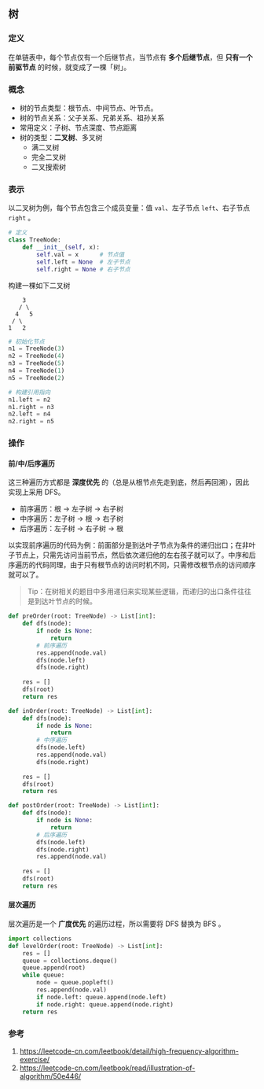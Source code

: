 ## 树

### 定义

在单链表中，每个节点仅有一个后继节点，当节点有 **多个后继节点**，但 **只有一个前驱节点** 的时候，就变成了一棵「树」。

### 概念

- 树的节点类型：根节点、中间节点、叶节点。
- 树的节点关系：父子关系、兄弟关系、祖孙关系
- 常用定义：子树、节点深度、节点距离
- 树的类型：**二叉树**、多叉树
  - 满二叉树
  - 完全二叉树
  - 二叉搜索树

### 表示

以二叉树为例，每个节点包含三个成员变量：值 `val`、左子节点 `left`、右子节点 `right` 。

```python
# 定义
class TreeNode:
    def __init__(self, x):
        self.val = x      # 节点值
        self.left = None  # 左子节点
        self.right = None # 右子节点
```

构建一棵如下二叉树

```
    3
   / \
  4   5
 / \
1   2
```

```python
# 初始化节点
n1 = TreeNode(3) 
n2 = TreeNode(4)
n3 = TreeNode(5)
n4 = TreeNode(1)
n5 = TreeNode(2)

# 构建引用指向
n1.left = n2
n1.right = n3
n2.left = n4
n2.right = n5
```

### 操作

#### 前/中/后序遍历

这三种遍历方式都是 **深度优先** 的（总是从根节点先走到底，然后再回溯），因此实现上采用 DFS。

- 前序遍历：根 → 左子树 → 右子树
- 中序遍历：左子树 → 根 → 右子树
- 后序遍历：左子树 → 右子树 → 根

以实现前序遍历的代码为例：前面部分是到达叶子节点为条件的递归出口；在非叶子节点上，只需先访问当前节点，然后依次递归他的左右孩子就可以了。中序和后序遍历的代码同理，由于只有根节点的访问时机不同，只需修改根节点的访问顺序就可以了。

> Tip：在树相关的题目中多用递归来实现某些逻辑，而递归的出口条件往往是到达叶节点的时候。

```python
def preOrder(root: TreeNode) -> List[int]:
    def dfs(node):
        if node is None: 
            return
        # 前序遍历
        res.append(node.val)
        dfs(node.left)
        dfs(node.right)
    
    res = []
    dfs(root)
    return res

def inOrder(root: TreeNode) -> List[int]:
    def dfs(node):
        if node is None: 
            return
        # 中序遍历
        dfs(node.left)
        res.append(node.val)
        dfs(node.right)
    
    res = []
    dfs(root)
    return res

def postOrder(root: TreeNode) -> List[int]:
    def dfs(node):
        if node is None: 
            return
        # 后序遍历
        dfs(node.left)
        dfs(node.right)
        res.append(node.val)
    
    res = []
    dfs(root)
    return res
```

#### 层次遍历

层次遍历是一个 **广度优先** 的遍历过程，所以需要将 DFS 替换为 BFS 。

```python
import collections
def levelOrder(root: TreeNode) -> List[int]:
    res = []
    queue = collections.deque()
    queue.append(root)
    while queue:
        node = queue.popleft()
        res.append(node.val)
        if node.left: queue.append(node.left)
        if node.right: queue.append(node.right)
    return res
```



### 参考

1. https://leetcode-cn.com/leetbook/detail/high-frequency-algorithm-exercise/
2. https://leetcode-cn.com/leetbook/read/illustration-of-algorithm/50e446/



